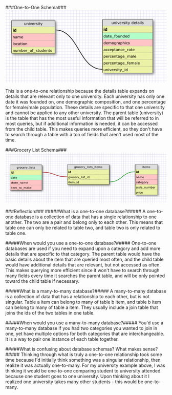 ###One-to-One Schema###
![Alt text](imgs/one-to-one.png)

This is a one-to-one relationship because the details table expands on details that are relevant only to one university. Each university has only one date it was founded on, one demographic composition, and one percentage for female/male population. These details are specific to that one university and cannot be applied to any other university. The parent table (university) is the table that has the most useful information that will be referred to in most queries, but if additional information is needed, it can be accessed from the child table. This makes queries more efficient, so they don't have to search through a table with a ton of fields that aren't used most of the time.

###Grocery List Schema###
![Alt text](imgs/grocery.png)

###Reflection###
#####What is a one-to-one database?#####
A one-to-one database is a collection of data that has a single relationship to one another. The two are a pair and belong only to each other. This means that table one can only be related to table two, and table two is only related to table one.

#####When would you use a one-to-one database?#####
One-to-one databases are used if you need to expand upon a category and add more details that are specific to that category. The parent table would have the basic details about the item that are queried most often, and the child table would have additional details that are relevant, but not accessed as often. This makes querying more efficient since it won't have to search through many fields every time it searches the parent table, and will be only pointed toward the child table if necessary.

#####What is a many-to-many database?#####
A many-to-many database is a collection of data that has a relationship to each other, but is not singular. Table a item can belong to many of table b item, and table b item can belong to many of table a item. They usually include a join table that joins the ids of the two tables in one table.

#####When would you use a many-to-many database?#####
You'd use a many-to-many database if you had two categories you wanted to join in one, yet have multiple options for both categories that are interchangeable. It is a way to pair one instance of each table together.

#####What is confusing about database schemas? What makes sense?#####
Thinking through what is truly a one-to-one relationship took some time because I'd initially think something was a singular relationship, then realize it was actually one-to-many. For my university example above, I was thinking it would be one-to-one comparing student to university attended because one student goes to one university. Upon thinking about it I realized one university takes many other students - this would be one-to-many.